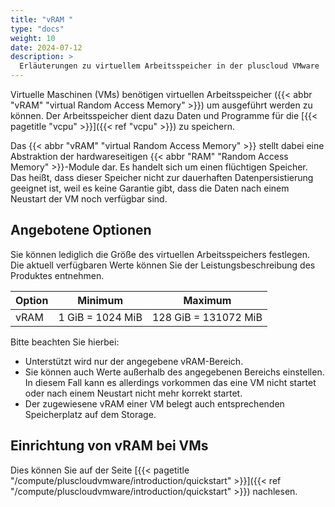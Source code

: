 ```yaml
---
title: "vRAM "
type: "docs"
weight: 10
date: 2024-07-12
description: >
  Erläuterungen zu virtuellem Arbeitsspeicher in der pluscloud VMware
---
```


Virtuelle Maschinen (VMs) benötigen virtuellen Arbeitsspeicher ({{< abbr "vRAM" "virtual Random Access Memory" >}}) um ausgeführt werden zu können.
Der Arbeitsspeicher dient dazu Daten und Programme für die [{{< pagetitle "vcpu" >}}]({{< ref "vcpu" >}}) zu speichern.

Das {{< abbr "vRAM" "virtual Random Access Memory" >}} stellt dabei eine Abstraktion der hardwareseitigen {{< abbr "RAM" "Random Access Memory" >}}-Module dar.
Es handelt sich um einen flüchtigen Speicher.
Das heißt, dass dieser Speicher nicht zur dauerhaften Datenpersistierung geeignet ist, weil es keine Garantie gibt, dass die Daten nach einem Neustart der VM noch verfügbar sind.

## Angebotene Optionen

Sie können lediglich die Größe des virtuellen Arbeitsspeichers festlegen.
Die aktuell verfügbaren Werte können Sie der Leistungsbeschreibung des Produktes entnehmen.

| Option                 | Minimum          | Maximum              |
|------------------------|------------------|----------------------|
| vRAM                   | 1 GiB = 1024 MiB | 128 GiB = 131072 MiB |

Bitte beachten Sie hierbei:

* Unterstützt wird nur der angegebene vRAM-Bereich.
* Sie können auch Werte außerhalb des angegebenen Bereichs einstellen.  
  In diesem Fall kann es allerdings vorkommen das eine VM nicht startet oder nach einem Neustart nicht mehr korrekt startet.
* Der zugewiesene vRAM einer VM belegt auch entsprechenden Speicherplatz auf dem Storage.

## Einrichtung von vRAM bei VMs

Dies können Sie auf der Seite [{{< pagetitle "/compute/pluscloudvmware/introduction/quickstart" >}}]({{< ref "/compute/pluscloudvmware/introduction/quickstart" >}}) nachlesen.
